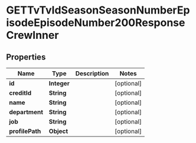 

# GETTvTvIdSeasonSeasonNumberEpisodeEpisodeNumber200ResponseCrewInner


## Properties

| Name | Type | Description | Notes |
|------------ | ------------- | ------------- | -------------|
|**id** | **Integer** |  |  [optional] |
|**creditId** | **String** |  |  [optional] |
|**name** | **String** |  |  [optional] |
|**department** | **String** |  |  [optional] |
|**job** | **String** |  |  [optional] |
|**profilePath** | **Object** |  |  [optional] |



